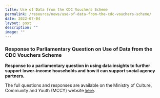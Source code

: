 ```yaml
---
title: Use of Data from the CDC Vouchers Scheme
permalink: /resource/news/use-of-data-from-the-cdc-vouchers-scheme/
date: 2022-07-04
layout: post
description: ""
image: ""
---
```


### Response to Parliamentary Question on Use of Data from the CDC Vouchers Scheme

**Response to a parliamentary question in using data insights to further support lower-income households and how it can support social agency partners.**


The full questions and responses are available on the Ministry of Culture, Community and Youth (MCCY) website [here](https://www.mccy.gov.sg/about-us/news-and-resources/parliamentary-matters/2022/July/use-of-data-from-the-cdc-vouchers-scheme).